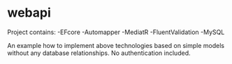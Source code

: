 # webapi

Project contains:
-EFcore
-Automapper
-MediatR
-FluentValidation
-MySQL

An example how to implement above technologies based on simple models without any database relationships. No authentication included.
